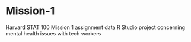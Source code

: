 # Mission-1
Harvard STAT 100 Mission 1 assignment data
R Studio project concerning mental health issues with tech workers
